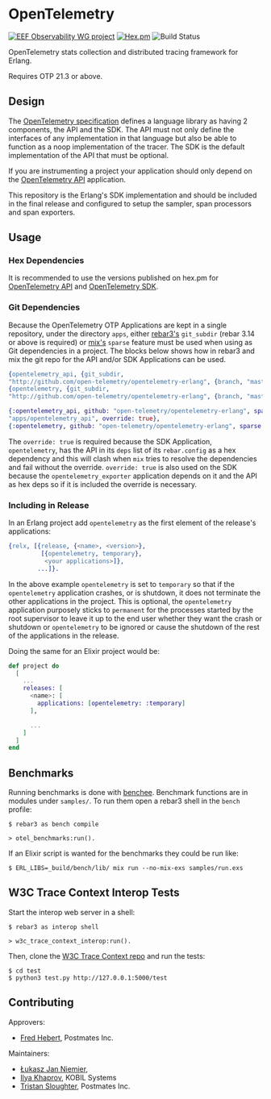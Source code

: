 OpenTelemetry
=====

[![EEF Observability WG project](https://img.shields.io/badge/EEF-Observability-black)](https://github.com/erlef/eef-observability-wg)
[![Hex.pm](https://img.shields.io/hexpm/v/opentelemetry)](https://hex.pm/packages/opentelemetry)
![Build Status](https://github.com/open-telemetry/opentelemetry-erlang/workflows/Common%20Test/badge.svg)

OpenTelemetry stats collection and distributed tracing framework for Erlang.

Requires OTP 21.3 or above.

## Design

The [OpenTelemetry specification](https://github.com/open-telemetry/opentelemetry-specification) defines a language library as having 2 components, the API and the SDK. The API must not only define the interfaces of any implementation in that language but also be able to function as a noop implementation of the tracer. The SDK is the default implementation of the API that must be optional.

If you are instrumenting a project your application should only depend on the [OpenTelemetry API](https://github.com/open-telemetry/opentelemetry-erlang-api/) application. 

This repository is the Erlang's SDK implementation and should be included in the final release and configured to setup the sampler, span processors and span exporters.

## Usage

### Hex Dependencies

It is recommended to use the versions published on hex.pm for [OpenTelemetry
API](https://hex.pm/packages/opentelemetry_api) and [OpenTelemetry
SDK](https://hex.pm/packages/opentelemetry).

### Git Dependencies

Because the OpenTelemetry OTP Applications are kept in a single repository,
under the directory `apps`, either [rebar3's](https://rebar3.org) `git_subdir`
(rebar 3.14 or above is required) or
[mix's](](https://elixir-lang.org/getting-started/mix-otp/introduction-to-mix.html))
`sparse` feature must be used when using as Git dependencies in a project. The
blocks below shows how in rebar3 and mix the git repo for the API and/or SDK
Applications can be used.

``` erlang
{opentelemetry_api, {git_subdir,
"http://github.com/open-telemetry/opentelemetry-erlang", {branch, "master"}, "apps/opentelemetry_api"}}
{opentelemetry, {git_subdir,
"http://github.com/open-telemetry/opentelemetry-erlang", {branch, "master"}, "apps/opentelemetry"}}
```

``` elixir
{:opentelemetry_api, github: "open-telemetry/opentelemetry-erlang", sparse:
"apps/opentelemetry_api", override: true},
{:opentelemetry, github: "open-telemetry/opentelemetry-erlang", sparse: "apps/opentelemetry", override: true},
```

The `override: true` is required because the SDK Application, `opentelemetry`, has
the API in its `deps` list of its `rebar.config` as a hex dependency and this will
clash when `mix` tries to resolve the dependencies and fail without the
override. `override: true` is also used on the SDK because the
`opentelemetry_exporter` application depends on it and the API as hex deps so if
it is included the override is necessary.

### Including in Release

In an Erlang project add `opentelemetry` as the first element of the release's applications:

``` erlang
{relx, [{release, {<name>, <version>}, 
         [{opentelemetry, temporary},
          <your applications>]},
        ...]}.
```

In the above example `opentelemetry` is set to `temporary` so that if the `opentelemetry` application crashes, or is shutdown, it does not terminate the other applications in the project. This is optional, the `opentelemetry` application purposely sticks to `permanent` for the processes started by the root supervisor to leave it up to the end user whether they want the crash or shutdown or `opentelemetry` to be ignored or cause the shutdown of the rest of the applications in the release.

Doing the same for an Elixir project would be:

``` elixir
def project do
  [
    ...
    releases: [
      <name>: [
        applications: [opentelemetry: :temporary]
      ],

      ...
    ]
  ]
end
```

## Benchmarks

Running benchmarks is done with [benchee](https://github.com/bencheeorg/benchee). Benchmark functions are in modules under `samples/`. To run them open a rebar3 shell in the `bench` profile:

``` shell
$ rebar3 as bench compile

> otel_benchmarks:run().
```

If an Elixir script is wanted for the benchmarks they could be run like:

``` shell
$ ERL_LIBS=_build/bench/lib/ mix run --no-mix-exs samples/run.exs
```

## W3C Trace Context Interop Tests

Start the interop web server in a shell:

``` shell
$ rebar3 as interop shell

> w3c_trace_context_interop:run().
```

Then, clone the [W3C Trace Context repo](https://github.com/w3c/trace-context) and run the tests:

``` shell
$ cd test
$ python3 test.py http://127.0.0.1:5000/test
```

## Contributing

Approvers:
- [Fred Hebert](https://github.com/ferd), Postmates Inc.

Maintainers:
- [Łukasz Jan Niemier](https://github.com/hauleth),
- [Ilya Khaprov](https://github.com/deadtrickster), KOBIL Systems
- [Tristan Sloughter](https://github.com/tsloughter), Postmates Inc.
